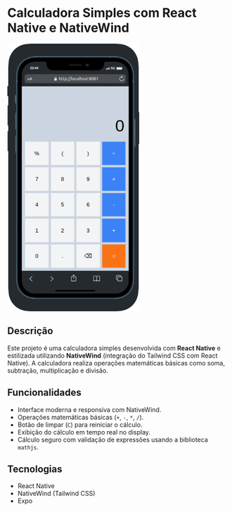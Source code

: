 # Calculadora Simples com React Native e NativeWind

<img src="assets/images/iPhone-12-PRO.png" alt="Calculadora Simples" width="300px" />

## Descrição

Este projeto é uma calculadora simples desenvolvida com **React Native** e estilizada utilizando **NativeWind** (integração do Tailwind CSS com React Native). A calculadora realiza operações matemáticas básicas como soma, subtração, multiplicação e divisão.

## Funcionalidades

- Interface moderna e responsiva com NativeWind.
- Operações matemáticas básicas (`+`, `-`, `*`, `/`).
- Botão de limpar (`C`) para reiniciar o cálculo.
- Exibição do cálculo em tempo real no display.
- Cálculo seguro com validação de expressões usando a biblioteca `mathjs`.

## Tecnologias

- React Native
- NativeWind (Tailwind CSS)
- Expo
